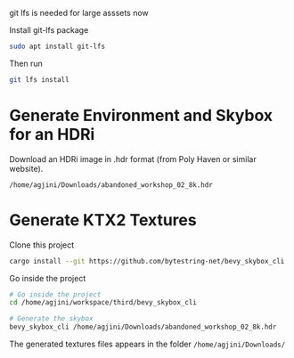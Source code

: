 git lfs is needed for large asssets now

Install git-lfs package

```bash
sudo apt install git-lfs
```

Then run

```bash 
git lfs install
```

# Generate Environment and Skybox for an HDRi

Download an HDRi image in .hdr format (from Poly Haven or similar website).

`/home/agjini/Downloads/abandoned_workshop_02_8k.hdr`

# Generate KTX2 Textures

Clone this project

```bash
cargo install --git https://github.com/bytestring-net/bevy_skybox_cli
```

Go inside the project

```bash
# Go inside the project
cd /home/agjini/workspace/third/bevy_skybox_cli

# Generate the skybox
bevy_skybox_cli /home/agjini/Downloads/abandoned_workshop_02_8k.hdr
```

The generated textures files appears in the folder `/home/agjini/Downloads/`
